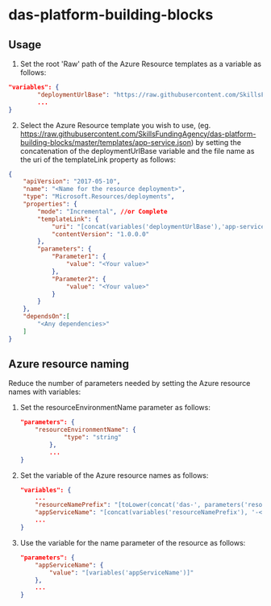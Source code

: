 # das-platform-building-blocks

## Usage

1. Set the root 'Raw' path of the Azure Resource templates as a variable as follows:

```json
"variables": {
        "deploymentUrlBase": "https://raw.githubusercontent.com/SkillsFundingAgency/das-platform-building-blocks/master/templates/",
        ...
}
```
2. Select the Azure Resource template you wish to use, (eg. https://raw.githubusercontent.com/SkillsFundingAgency/das-platform-building-blocks/master/templates/app-service.json) by setting the concatenation of the deploymentUrlBase variable and the file name as the uri of the templateLink property as follows:

```json
{
    "apiVersion": "2017-05-10",
    "name": "<Name for the resource deployment>",
    "type": "Microsoft.Resources/deployments",
    "properties": {
        "mode": "Incremental", //or Complete
        "templateLink": {
            "uri": "[concat(variables('deploymentUrlBase'),'app-service.json')]",
            "contentVersion": "1.0.0.0"
        },
        "parameters": {
            "Parameter1": {
                "value": "<Your value>"
            },
            "Parameter2": {
                "value": "<Your value>"
            }
        }
    },
    "dependsOn":[
        "<Any dependencies>"
    ]
}
```
## Azure resource naming

Reduce the number of parameters needed by setting the Azure resource names with variables:

1. Set the resourceEnvironmentName parameter as follows:

    ```json
    "parameters": {
        "resourceEnvironmentName": {
                "type": "string"
            },
            ...
    }
    ```
2. Set the variable of the Azure resource names as follows:

    ```json
    "variables": {
        ...
        "resourceNamePrefix": "[toLower(concat('das-', parameters('resourceEnvironmentName')))]",
        "appServiceName": "[concat(variables('resourceNamePrefix'), '-<service abbreviation>-as')]",
        ...
    }
    ```
3. Use the variable for the name parameter of the resource as follows:

    ```json
    "parameters": {
        "appServiceName": {
            "value": "[variables('appServiceName')]"
        },
        ...
    }
    ```